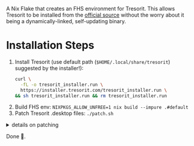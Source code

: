 A Nix Flake that creates an FHS environment for Tresorit. This allows Tresorit
to be installed from the [official source](https://tresorit.com/download)
without the worry about it being a dynamically-linked, self-updating binary.

# Installation Steps
1. Install Tresorit (use default path (`$HOME/.local/share/tresorit`) suggested by the installer!):
   ```bash
   curl \
     -fL -o tresorit_installer.run \
     https://installer.tresorit.com/tresorit_installer.run \
   && sh tresorit_installer.run && rm tresorit_installer.run
   ```
1. Build FHS env: `NIXPKGS_ALLOW_UNFREE=1 nix build --impure .#default`
1. Patch Tresorit .desktop files: `./patch.sh`
<details>
  <summary>details on patching</summary>

  - creates an FHS env-based Tresorit launcher for desktop environments
  - registers Tresorit launcher as autostart application
  - updates desktop environment (.desktop) files to respect FHS env
</details>

Done 🎉.
